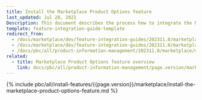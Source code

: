 ```yaml
---
title: Install the Marketplace Product Options feature
last_updated: Jul 28, 2021
Description: This document describes the process how to integrate the Marketplace Product Options feature into a Spryker project.
template: feature-integration-guide-template
redirect_from:
  - /docs/marketplace/dev/feature-integration-guides/202311.0/marketplace-product-option-feature-integration.html
  - /docs/marketplace/dev/feature-integration-guides/202311.0/marketplace-product-options-feature-integration.html
  - /docs/pbc/all/product-information-management/202311.0/marketplace/marketplace-product-options-feature-integration.html
related:
  - title: Marketplace Product Options feature overview
    link: docs/pbc/all/product-information-management/page.version/marketplace/marketplace-product-options-feature-overview.html
---
```


{% include pbc/all/install-features/{{page.version}}/marketplace/install-the-marketplace-product-options-feature.md %} <!-- To edit, see /_includes/pbc/all/install-features/202311.0/marketplace/install-the-marketplace-product-options-feature.md -->
